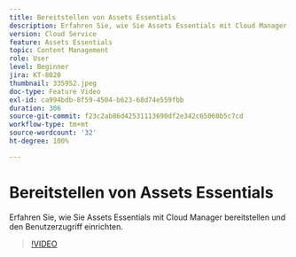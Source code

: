 ```yaml
---
title: Bereitstellen von Assets Essentials
description: Erfahren Sie, wie Sie Assets Essentials mit Cloud Manager bereitstellen und den Benutzerzugriff einrichten.
version: Cloud Service
feature: Assets Essentials
topic: Content Management
role: User
level: Beginner
jira: KT-8020
thumbnail: 335952.jpeg
doc-type: Feature Video
exl-id: ca994bdb-8f59-4504-b623-68d74e559fbb
duration: 306
source-git-commit: f23c2ab86d42531113690df2e342c65060b5c7cd
workflow-type: tm+mt
source-wordcount: '32'
ht-degree: 100%

---
```


# Bereitstellen von Assets Essentials

Erfahren Sie, wie Sie Assets Essentials mit Cloud Manager bereitstellen und den Benutzerzugriff einrichten.

>[!VIDEO](https://video.tv.adobe.com/v/335952?quality=12&learn=on)
